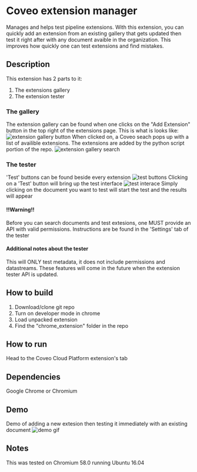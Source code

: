 # Coveo extension manager
Manages and helps test pipeline extensions. With this extension, you can quickly add an extension from an existing gallery that gets updated then test it right after with any document avaible in the organization. This improves how quickly one can test extensions and find mistakes.

## Description
This extension has 2 parts to it:
1. The extensions gallery
2. The extension tester

### The gallery
The extension gallery can be found when one clicks on the "Add Extension" button in the top right of the extensions page.
This is what is looks like:
![extension gallery button](https://user-images.githubusercontent.com/17149559/27692683-569b0ad6-5cb5-11e7-996f-1d4f8e12c08e.png)
When clicked on, a Coveo seach pops up with a list of availible extensions. The extensions are added by the python script portion of the repo.
![extension gallery search](https://user-images.githubusercontent.com/17149559/27692821-abeb7b88-5cb5-11e7-8b81-17793b94eb6f.png)

### The tester
'Test' buttons can be found beside every extension
![test buttons](https://user-images.githubusercontent.com/17149559/27692869-cd622802-5cb5-11e7-8c69-f93b6b88c5f1.png)
Clicking on a 'Test' button will bring up the test interface
![test interace](https://user-images.githubusercontent.com/17149559/27692962-0a287034-5cb6-11e7-8922-e645696dad24.png)
Simply clicking on the document you want to test will start the test and the results will appear

#### !!Warning!!
Before you can search documents and test extesions, one MUST provide an API with valid permissions.
Instructions are be found in the 'Settings' tab of the tester

#### Additional notes about the tester
This will ONLY test metadata, it does not include permissions and datastreams.
These features will come in the future when the extension tester API is updated.

## How to build
1. Download/clone git repo
2. Turn on developer mode in chrome
3. Load unpacked extension
4. Find the "chrome_extension" folder in the repo

## How to run
Head to the Coveo Cloud Platform extension's tab

## Dependencies
Google Chrome or Chromium

## Demo
Demo of adding a new extesion then testing it immediately with an existing document
![demo gif](https://user-images.githubusercontent.com/17149559/27694135-46eed5b4-5cb9-11e7-9ab3-dac634291270.gif)


## Notes
This was tested on Chromium 58.0 running Ubuntu 16.04